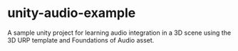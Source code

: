 # unity-audio-example
A sample unity project for learning audio integration in a 3D scene using the 3D URP template and Foundations of Audio asset.
